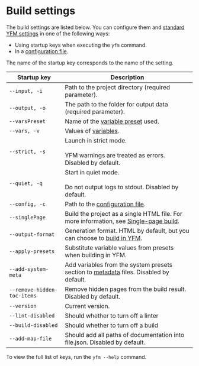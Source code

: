 # Build settings

The build settings are listed below. You can configure them and [standard YFM settings](../../settings.md) in one of the following ways:

* Using startup keys when executing the `yfm` command.
* In a [configuration file](../../project/config.md).

The name of the startup key corresponds to the name of the setting.

| Startup key                 | Description |
|-----------------------------| --- |
| `--input, -i`               | Path to the project directory (required parameter). |
| `--output, -o`              | The path to the folder for output data (required parameter). |
| `--varsPreset`              | Name of the [variable preset](../../project/presets.md) used. |
| `--vars, -v`                | Values of [variables](../../syntax/vars.md). |
| `--strict, -s`              | Launch in strict mode.</br></br>YFM warnings are treated as errors. Disabled by default. |
| `--quiet, -q`               | Start in quiet mode.</br></br>Do not output logs to stdout. Disabled by default. |
| `--config, -c`              | Path to the [configuration file](../../project/config.md). |
| `--singlePage`              | Build the project as a single HTML file. For more information, see [Single-page build](./singlepage.md). |
| `--output-format`           | Generation format. HTML by default, but you can choose to [build in YFM](md2md.md). |
| `--apply-presets`           | Substitute variable values from presets when building in YFM. |
| `--add-system-meta`         | Add variables from the system presets section to [metadata](../../syntax/meta.md#meta) files. Disabled by default. |
| `--remove-hidden-toc-items` | Remove hidden pages from the build result. Disabled by default. |
| `--version`                 | Current version. |
| `--lint-disabled`           | Should whether to turn off a linter |
| `--build-disabled`          | Should whether to turn off a build |
| `--add-map-file`            | Should add all paths of documentation into file.json. Disabled by default. |

To view the full list of keys, run the `yfm --help` command.

